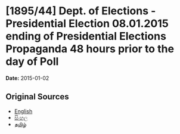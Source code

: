 # [1895/44] Dept. of Elections - Presidential Election 08.01.2015 ending of Presidential Elections Propaganda 48 hours prior to the day of Poll

**Date:** 2015-01-02

## Original Sources

- [English](https://documents.gov.lk/view/extra-gazettes/2015/1/1895-44_E.pdf)
- [සිංහල](https://documents.gov.lk/view/extra-gazettes/2015/1/1895-44_S.pdf)
- [தமிழ்](https://documents.gov.lk/view/extra-gazettes/2015/1/1895-44_T.pdf)
